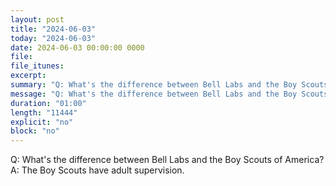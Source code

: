 ```yaml
---
layout: post
title: "2024-06-03"
today: "2024-06-03"
date: 2024-06-03 00:00:00 0000
file:
file_itunes:
excerpt:
summary: "Q: What's the difference between Bell Labs and the Boy Scouts of America?A: The Boy Scouts have adult supervision."
message: "Q: What's the difference between Bell Labs and the Boy Scouts of America?A: The Boy Scouts have adult supervision."
duration: "01:00"
length: "11444"
explicit: "no"
block: "no"
---
```

Q: What's the difference between Bell Labs and the Boy Scouts of America?A: The Boy Scouts have adult supervision.

